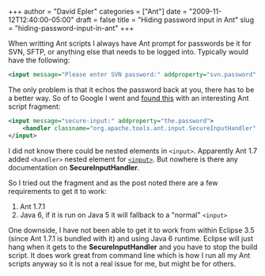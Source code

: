 +++
author = "David Epler"
categories = ["Ant"]
date = "2009-11-12T12:40:00-05:00"
draft = false
title = "Hiding password input in Ant"
slug = "hiding-password-input-in-ant"
+++

When writting Ant scripts I always have Ant prompt for passwords be it for SVN, SFTP, or anything else that needs to be logged into. Typically would have the following:

```xml
<input message="Please enter SVN password:" addproperty="svn.password" />
```

<!--more-->

The only problem is that it echos the password back at you, there has to be a better way. So of to Google I went and [found this](http://marc.info/?l=ant-user&m=119448947811275&w=2) with an interesting Ant script fragment:

```xml
<input message="secure-input:" addproperty="the.password">
    <handler classname="org.apache.tools.ant.input.SecureInputHandler" />
</input>
```

I did not know there could be nested elements in `<input>`. Apparently Ant 1.7 added `<handler>` nested element for [`<input>`](http://ant.apache.org/manual/CoreTasks/input.html). But nowhere is there any documentation on **SecureInputHandler**.
  
So I tried out the fragment and as the post noted there are a few requirements to get it to work:

  1. Ant 1.7.1
  2. Java 6, if it is run on Java 5 it will fallback to a "normal" `<input>`

One downside, I have not been able to get it to work from within Eclipse 3.5 (since Ant 1.7.1 is bundled with it) and using Java 6 runtime. Eclipse will just hang when it gets to the **SecureInputHandler** and you have to stop the build script. It does work great from command line which is how I run all my Ant scripts anyway so it is not a real issue for me, but might be for others.